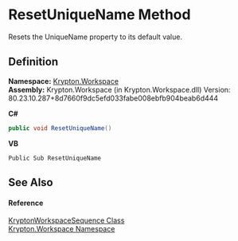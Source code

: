 # ResetUniqueName Method


Resets the UniqueName property to its default value.



## Definition
**Namespace:** <a href="0dbf488f-9676-a1e5-a949-1b4bcea03d52.md">Krypton.Workspace</a>  
**Assembly:** Krypton.Workspace (in Krypton.Workspace.dll) Version: 80.23.10.287+8d7660f9dc5efd033fabe008ebfb904beab6d444

**C#**
``` C#
public void ResetUniqueName()
```
**VB**
``` VB
Public Sub ResetUniqueName
```



## See Also


#### Reference
<a href="90e480eb-d307-0af5-d5f9-c0a4dc985388.md">KryptonWorkspaceSequence Class</a>  
<a href="0dbf488f-9676-a1e5-a949-1b4bcea03d52.md">Krypton.Workspace Namespace</a>  
